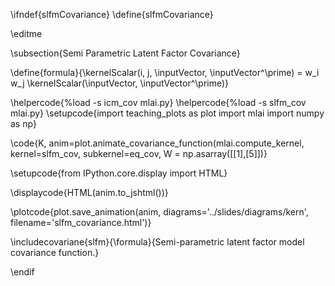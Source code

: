 \ifndef{slfmCovariance}
\define{slfmCovariance}

\editme

\subsection{Semi Parametric Latent Factor Covariance}

\define{formula}{\kernelScalar(i, j, \inputVector, \inputVector^\prime) = w_i w_j \kernelScalar(\inputVector, \inputVector^\prime)}

\helpercode{%load -s icm_cov mlai.py}
\helpercode{%load -s slfm_cov mlai.py}
\setupcode{import teaching_plots as plot
import mlai
import numpy as np}

\code{K, anim=plot.animate_covariance_function(mlai.compute_kernel, 
                                         kernel=slfm_cov, subkernel=eq_cov,
										 W = np.asarray([[1],[5]])}

\setupcode{from IPython.core.display import HTML}

\displaycode{HTML(anim.to_jshtml())}

\plotcode{plot.save_animation(anim, 
                    diagrams='../slides/diagrams/kern', 
				    filename='slfm_covariance.html')}


\includecovariane{slfm}{\formula}{Semi-parametric latent factor model covariance function.}

\endif
